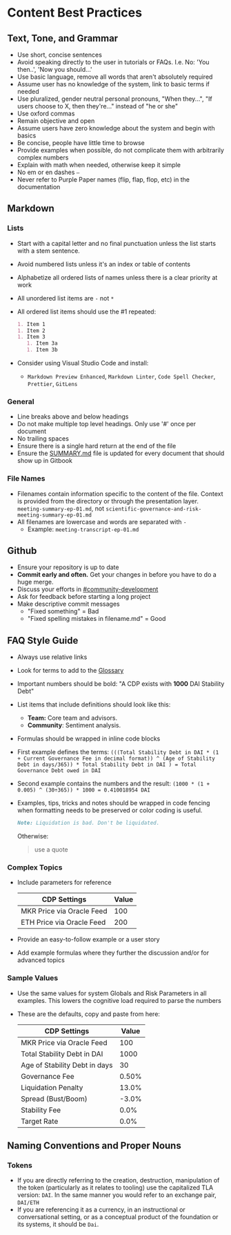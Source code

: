 # Content Best Practices

## Text, Tone, and Grammar

- Use short, concise sentences
- Avoid speaking directly to the user in tutorials or FAQs. I.e. No: 'You then..', 'Now you should...'
- Use basic language, remove all words that aren't absolutely required
- Assume user has no knowledge of the system, link to basic terms if needed
- Use pluralized, gender neutral personal pronouns, "When they...", "If users choose to X, then they're..." instead of "he or she"
- Use oxford commas
- Remain objective and open
- Assume users have zero knowledge about the system and begin with basics
- Be concise, people have little time to browse
- Provide examples when possible, do not complicate them with arbitrarily complex numbers
- Explain with math when needed, otherwise keep it simple
- No em or en dashes `—`
- Never refer to Purple Paper names (flip, flap, flop, etc) in the documentation

## Markdown

### Lists

- Start with a capital letter and no final punctuation unless the list starts with a stem sentence.
- Avoid numbered lists unless it's an index or table of contents
- Alphabetize all ordered lists of names unless there is a clear priority at work
- All unordered list items are `-` not `*`
- All ordered list items should use the #1 repeated:

  ```markdown
  1. Item 1
  1. Item 2
  1. Item 3
     1. Item 3a
     1. Item 3b
  ```

- Consider using Visual Studio Code and install:
  - `Markdown Preview Enhanced`, `Markdown Linter`, `Code Spell Checker`, `Prettier`, `GitLens`

### General

- Line breaks above and below headings
- Do not make multiple top level headings. Only use '#' once per document
- No trailing spaces
- Ensure there is a single hard return at the end of the file
- Ensure the [SUMMARY.md](../SUMMARY.md) file is updated for every document that should show up in Gitbook

### File Names

- Filenames contain information specific to the content of the file. Context is provided from the directory or through the presentation layer.
  `meeting-summary-ep-01.md`, not `scientific-governance-and-risk-meeting-summary-ep-01.md`
- All filenames are lowercase and words are separated with `-`
  - Example: `meeting-transcript-ep-01.md`

## Github

- Ensure your repository is up to date
- **Commit early and often.** Get your changes in before you have to do a huge merge.
- Discuss your efforts in [#community-development](https://chat.makerdao.com/channel/community-development)
- Ask for feedback before starting a long project
- Make descriptive commit messages
  - "Fixed something" = Bad
  - "Fixed spelling mistakes in filename.md" = Good

## FAQ Style Guide

- Always use relative links
- Look for terms to add to the [Glossary](../faqs/glossary.md)
- Important numbers should be bold: "A CDP exists with **1000** DAI Stability Debt"
- List items that include definitions should look like this:
  - **Team:** Core team and advisors.
  - **Community**: Sentiment analysis.
- Formulas should be wrapped in inline code blocks
- First example defines the terms:
  `(((Total Stability Debt in DAI * (1 + Current Governance Fee in decimal format)) ^ (Age of Stability Debt in days/365)) * Total Stability Debt in DAI ) = Total Governance Debt owed in DAI`
- Second example contains the numbers and the result:
  `(1000 * (1 + 0.005) ^ (30÷365)) * 1000 = 0.410018954 DAI`
- Examples, tips, tricks and notes should be wrapped in code fencing when formatting needs to be preserved or color coding is useful.

  ```markdown
  Note: Liquidation is bad. Don't be liquidated.
  ```

  Otherwise:
  > use a quote

### Complex Topics

- Include parameters for reference

  | CDP Settings              | Value |
  | ------------------------- | ----- |
  | MKR Price via Oracle Feed | 100   |
  | ETH Price via Oracle Feed | 200   |

- Provide an easy-to-follow example or a user story
- Add example formulas where they further the discussion and/or for advanced topics

### Sample Values

- Use the same values for system Globals and Risk Parameters in all examples. This lowers the cognitive load required to parse the numbers
- These are the defaults, copy and paste from here:

  | CDP Settings                  | Value |
  | ----------------------------- | ----- |
  | MKR Price via Oracle Feed     | 100   |
  | Total Stability Debt in DAI   | 1000  |
  | Age of Stability Debt in days | 30    |
  | Governance Fee                | 0.50% |
  | Liquidation Penalty           | 13.0% |
  | Spread (Bust/Boom)            | -3.0% |
  | Stability Fee                 | 0.0%  |
  | Target Rate                   | 0.0%  |

## Naming Conventions and Proper Nouns

### Tokens

- If you are directly referring to the creation, destruction, manipulation of the token (particularly as it relates to tooling) use the capitalized TLA version: `DAI`. In the same manner you would refer to an exchange pair, `DAI/ETH`
- If you are referencing it as a currency, in an instructional or conversational setting, or as a conceptual product of the foundation or its systems, it should be `Dai`.
